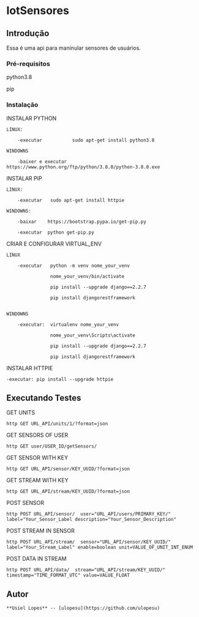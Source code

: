 # IotSensores


## Introdução

Essa é uma api para maninular sensores de usuários.


### Pré-requisitos

python3.8

pip


### Instalação

INSTALAR PYTHON


    LINUX:
    
        -executar           sudo apt-get install python3.8
        
    WINDOWNS
    
        -baixer e executar  https://www.python.org/ftp/python/3.8.0/python-3.8.0.exe


INSTALAR PIP

    LINUX:
    
        -executar   sudo apt-get install httpie
        
    WINDOWNS:
    
        -baixar    https://bootstrap.pypa.io/get-pip.py
        
        -executar  python get-pip.py


CRIAR E CONFIGURAR VIRTUAL_ENV

    LINUX
    
        -executar   python -m venv nome_your_venv
        
                    nome_your_venv/bin/activate
                    
                    pip install --upgrade django==2.2.7
                    
                    pip install djangorestframework
                    
                   
    WINDOWNS
    
        -executar:  virtualenv nome_your_venv
        
                    nome_your_venv\Scripts\activate
                    
                    pip install --upgrade django==2.2.7
                    
                    pip install djangorestframework
                    


INSTALAR HTTPIE

    -executar: pip install --upgrade httpie


## Executando Testes


GET UNITS

    http GET URL_API/units/1/?format=json


GET SENSORS OF USER

    http GET user/USER_ID/getSensors/


GET SENSOR WITH KEY

    http GET URL_API/sensor/KEY_UUID/?format=json


GET STREAM WITH KEY

    http GET URL_API/stream/KEY_UUID/?format=json


POST SENSOR

    http POST URL_API/sensor/  user="URL_API/users/PRIMARY_KEY/" label="Your_Sensor_Label description="Your_Sensor_Description"


POST STREAM IN SENSOR

    http POST URL_API/stream/  sensor="URL_API/sensor/KEY_UUID/" label="Your_Stream_Label" enable=boolean unit=VALUE_OF_UNIT_INT_ENUM


POST DATA IN STREAM

    http POST URL_API/data/  stream="URL_API/stream/KEY_UUID/" timestamp="TIME_FORMAT_UTC" value=VALUE_FLOAT



## Autor

    **Usiel Lopes** -- [ulopesu](https://github.com/ulopesu)


